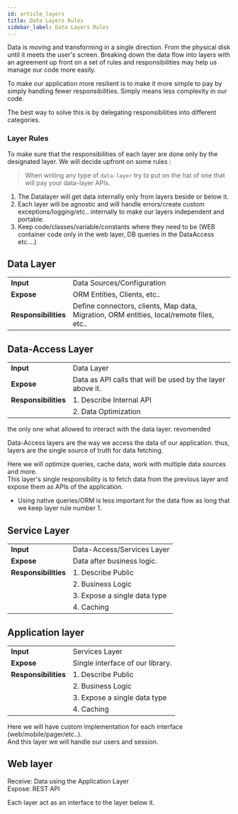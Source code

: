 ```yaml
---
id: article_layers
title: Data Layers Rules
sidebar_label: Data Layers Rules
---
```


Data is moving and transforming in a single direction. From the physical disk until it meets the user's screen.
Breaking down the data flow into layers with an agreement up front on a set of rules and responsibilities may help us manage our code more easily.




To make our application more resilient is to make it more simple to pay by simply handling fewer responsibilities. 
Simply means less complexity in our code.

The best way to solve this is by delegating responsibilities into different categories.


### Layer Rules

To make sure that the responsibilities of each layer are done only by the designated layer. 
We will decide upfront on some rules :

> When writing any type of `data-layer` try to put on the hat of one that will pay your data-layer APIs.  

1. The Datalayer will get data internally only from layers beside or below it.    
2. Each layer will be agnostic and will handle errors/create custom exceptions/logging/etc.. internally to make our layers independent and portable.
3. Keep code/classes/variable/constants where they need to be (WEB container code only in the web layer, DB queries in the DataAccess etc....)   

## Data Layer
<table><tr>
        <td><b>Input</b></td>
        <td>Data Sources/Configuration</td>
    </tr><tr>
        <td><b>Expose</b></td>
        <td>ORM Entities, Clients, etc..</td>
    </tr><tr>
        <td><b>Responsibilities</b></td>
        <td>Define connectors, clients, Map data, Migration, ORM entities, local/remote files, etc..</td>
</tr></table>


## Data-Access Layer

<table><tr>
        <td><b>Input</b></td>
        <td>Data Layer</td>
    </tr><tr>
        <td><b>Expose</b></td>
        <td>Data as API calls that will be used by the layer above it.</td>
    </tr><tr>
        <td><b>Responsibilities</b></td>
        <td>
            1. Describe Internal API  
        </td>
    </tr><tr><td></td><td>2. Data Optimization</td>
    </tr></table>



the only one what allowed to interact with the data layer. revomended 



Data-Access layers are the way we access the data of our application. thus, layers are the single source of truth for data fetching.

Here we will optimize queries, cache data, work with multiple data sources and more.  
This layer's single responsibility is to fetch data from the previous layer and expose them as APIs of the application.

* Using native queries/ORM is less important for the data flow as long that we keep layer rule number 1.

## Service Layer

<table><tr>
        <td><b>Input</b></td>
        <td>Data-Access/Services Layer</td>
    </tr><tr>
        <td><b>Expose</b></td>
        <td>Data after business logic.</td>
    </tr><tr>
        <td><b>Responsibilities</b></td>
        <td>
            1. Describe Public  
        </td>
    </tr><tr><td></td><td>2. Business Logic</td>
    </tr><tr><td></td><td>3. Expose a single data type</td>
    </tr><tr><td></td><td>4. Caching</td>
</tr></table>

## Application layer

<table><tr>
        <td><b>Input</b></td>
        <td>Services Layer</td>
    </tr><tr>
        <td><b>Expose</b></td>
        <td>Single interface of our library.</td>
    </tr><tr>
        <td><b>Responsibilities</b></td>
        <td>
            1. Describe Public  
        </td>
    </tr><tr><td></td><td>2. Business Logic</td>
    </tr><tr><td></td><td>3. Expose a single data type</td>
    </tr><tr><td></td><td>4. Caching</td>
</tr></table>


Here we will have custom implementation for each interface (web/mobile/pager/etc..).  
And this layer we will handle our users and session.

## Web layer
Receive: Data using the Application Layer  
Expose: REST API

Each layer act as an interface to the layer below it.


